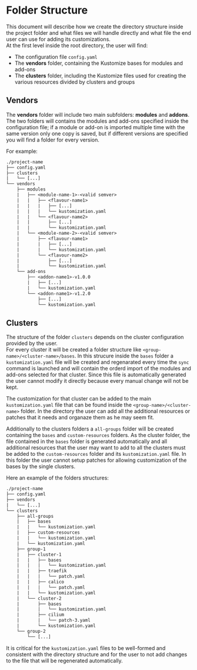# Folder Structure

This document will describe how we create the directory structure inside the project folder and what files we will
handle directly and what file the end user can use for adding its customizations.  
At the first level inside the root directory, the user will find:

- The configuration file `config.yaml`
- The **vendors** folder, containing the Kustomize bases for modules and add-ons
- The **clusters** folder, including the Kustomize files used for creating the various resources
    divided by clusters and groups

## Vendors

The **vendors** folder will include two main subfolders: **modules** and **addons**.  
The two folders will contains the modules and add-ons specified inside the configuration file; if a module or
add-on is imported multiple time with the same version only one copy is saved, but if different versions are specified
you will find a folder for every version.

For example:

```txt
./project-name
├── config.yaml
├── clusters
|   └── [...]
└── vendors
    ├── modules
    |   ├── <module-name-1>-<valid semver>
    |   |   ├── <flavour-name1>
    |   |   |   ├── [...]
    |   |   |   └── kustomization.yaml
    |   |   └── <flavour-name2>
    |   |       ├── [...]
    |   |       └── kustomization.yaml
    |   └── <module-name-2>-<valid semver>
    |       ├── <flavour-name1>
    |       |   ├── [...]
    |       |   └── kustomization.yaml
    |       └── <flavour-name2>
    |           ├── [...]
    |           └── kustomization.yaml
    └── add-ons
        ├── <addon-name1>-v1.0.0
        |   ├── [...]
        |   └── kustomization.yaml
        └── <addon-name1>-v1.2.0
            ├── [...]
            └── kustomization.yaml
```

## Clusters

The structure of the folder `clusters` depends on the cluster configuration provided by the user.  
For every cluster it will be created a folder structure like `<group-name>/<cluster-name>/bases`. In this
strucure inside the `bases` folder a `kustomization.yaml` file will be created and regenarated every time
the `sync` command is launched and will contain the orderd import of the modules and add-ons selected
for that cluster. Since this file is automatically generated the user cannot modify it directly because every
manual change will not be kept.

The customization for that cluster can be added to the main `kustomization.yaml` file that can be found inside
the `<group-name>/<cluster-name>` folder. In the directory the user can add all the additional resources or patches
that it needs and organaze them as he may seem fit.

Additionally to the clusters folders a `all-groups` folder will be created containing the `bases` and `custom-resources`
folders. As the cluster folder, the file contained in the `bases` folder is generated automatically and all additional
resources that the user may want to add to all the clusters must be added to the `custom-resources` folder and its
`kustomization.yaml` file. In this folder the user cannot setup patches for allowing customization of the bases
by the single clusters.

Here an example of the folders structures:

```txt
./project-name
├── config.yaml
├── vendors
|   └── [...]
└── clusters
    ├── all-groups
    |   ├── bases
    |   |   └── kustomization.yaml
    |   ├── custom-resources
    |   |   └── kustomization.yaml
    |   └── kustomization.yaml
    ├── group-1
    |   ├── cluster-1
    |   |   ├── bases
    |   |   |   └── kustomization.yaml
    |   |   ├── traefik
    |   |   |   └── patch.yaml
    |   |   ├── calico
    |   |   |   └── patch.yaml
    |   |   └── kustomization.yaml
    |   └── cluster-2
    |       ├── bases
    |       |   └── kustomization.yaml
    |       ├── cilium
    |       |   └── patch-3.yaml
    |       └── kustomization.yaml
    └── group-2
        └── [...]
```

It is critical for the `kustomization.yaml` files to be well-formed and consistent with the directory structure
and for the user to not add changes to the file that will be regenerated automatically.
